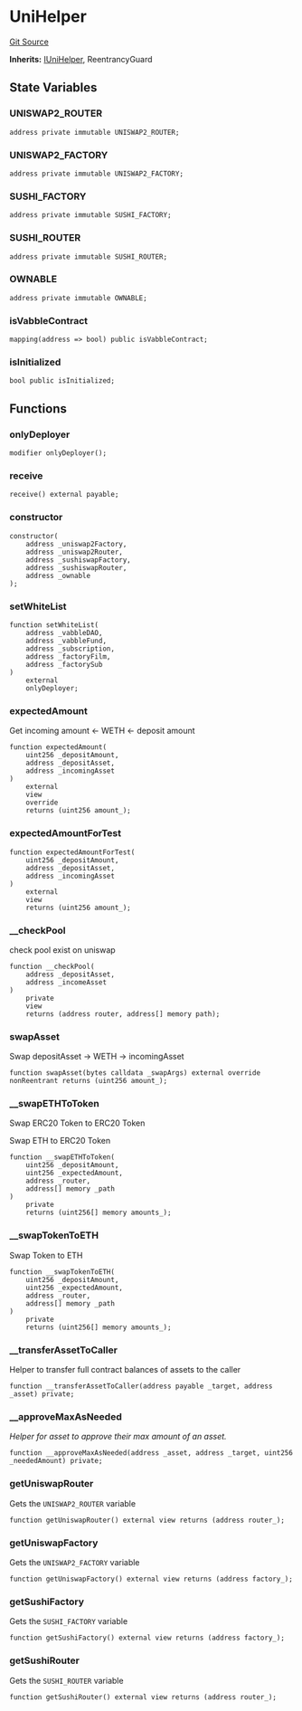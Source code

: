 # UniHelper
[Git Source](https://github.com/Mill1995/VABDAO/blob/6b2692eb00242bb9bb0e30b4b8c33940feb51fa0/contracts/dao/UniHelper.sol)

**Inherits:**
[IUniHelper](/contracts/interfaces/IUniHelper.sol/interface.IUniHelper.md), ReentrancyGuard


## State Variables
### UNISWAP2_ROUTER

```solidity
address private immutable UNISWAP2_ROUTER;
```


### UNISWAP2_FACTORY

```solidity
address private immutable UNISWAP2_FACTORY;
```


### SUSHI_FACTORY

```solidity
address private immutable SUSHI_FACTORY;
```


### SUSHI_ROUTER

```solidity
address private immutable SUSHI_ROUTER;
```


### OWNABLE

```solidity
address private immutable OWNABLE;
```


### isVabbleContract

```solidity
mapping(address => bool) public isVabbleContract;
```


### isInitialized

```solidity
bool public isInitialized;
```


## Functions
### onlyDeployer


```solidity
modifier onlyDeployer();
```

### receive


```solidity
receive() external payable;
```

### constructor


```solidity
constructor(
    address _uniswap2Factory,
    address _uniswap2Router,
    address _sushiswapFactory,
    address _sushiswapRouter,
    address _ownable
);
```

### setWhiteList


```solidity
function setWhiteList(
    address _vabbleDAO,
    address _vabbleFund,
    address _subscription,
    address _factoryFilm,
    address _factorySub
)
    external
    onlyDeployer;
```

### expectedAmount

Get incoming amount <- WETH <- deposit amount


```solidity
function expectedAmount(
    uint256 _depositAmount,
    address _depositAsset,
    address _incomingAsset
)
    external
    view
    override
    returns (uint256 amount_);
```

### expectedAmountForTest


```solidity
function expectedAmountForTest(
    uint256 _depositAmount,
    address _depositAsset,
    address _incomingAsset
)
    external
    view
    returns (uint256 amount_);
```

### __checkPool

check pool exist on uniswap


```solidity
function __checkPool(
    address _depositAsset,
    address _incomeAsset
)
    private
    view
    returns (address router, address[] memory path);
```

### swapAsset

Swap depositAsset -> WETH -> incomingAsset


```solidity
function swapAsset(bytes calldata _swapArgs) external override nonReentrant returns (uint256 amount_);
```

### __swapETHToToken

Swap ERC20 Token to ERC20 Token

Swap ETH to ERC20 Token


```solidity
function __swapETHToToken(
    uint256 _depositAmount,
    uint256 _expectedAmount,
    address _router,
    address[] memory _path
)
    private
    returns (uint256[] memory amounts_);
```

### __swapTokenToETH

Swap Token to ETH


```solidity
function __swapTokenToETH(
    uint256 _depositAmount,
    uint256 _expectedAmount,
    address _router,
    address[] memory _path
)
    private
    returns (uint256[] memory amounts_);
```

### __transferAssetToCaller

Helper to transfer full contract balances of assets to the caller


```solidity
function __transferAssetToCaller(address payable _target, address _asset) private;
```

### __approveMaxAsNeeded

*Helper for asset to approve their max amount of an asset.*


```solidity
function __approveMaxAsNeeded(address _asset, address _target, uint256 _neededAmount) private;
```

### getUniswapRouter

Gets the `UNISWAP2_ROUTER` variable


```solidity
function getUniswapRouter() external view returns (address router_);
```

### getUniswapFactory

Gets the `UNISWAP2_FACTORY` variable


```solidity
function getUniswapFactory() external view returns (address factory_);
```

### getSushiFactory

Gets the `SUSHI_FACTORY` variable


```solidity
function getSushiFactory() external view returns (address factory_);
```

### getSushiRouter

Gets the `SUSHI_ROUTER` variable


```solidity
function getSushiRouter() external view returns (address router_);
```

